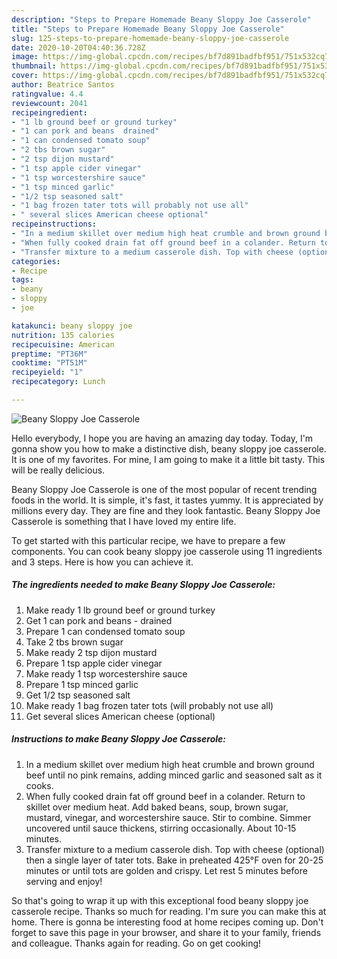 ```yaml
---
description: "Steps to Prepare Homemade Beany Sloppy Joe Casserole"
title: "Steps to Prepare Homemade Beany Sloppy Joe Casserole"
slug: 125-steps-to-prepare-homemade-beany-sloppy-joe-casserole
date: 2020-10-20T04:40:36.728Z
image: https://img-global.cpcdn.com/recipes/bf7d891badfbf951/751x532cq70/beany-sloppy-joe-casserole-recipe-main-photo.jpg
thumbnail: https://img-global.cpcdn.com/recipes/bf7d891badfbf951/751x532cq70/beany-sloppy-joe-casserole-recipe-main-photo.jpg
cover: https://img-global.cpcdn.com/recipes/bf7d891badfbf951/751x532cq70/beany-sloppy-joe-casserole-recipe-main-photo.jpg
author: Beatrice Santos
ratingvalue: 4.4
reviewcount: 2041
recipeingredient:
- "1 lb ground beef or ground turkey"
- "1 can pork and beans  drained"
- "1 can condensed tomato soup"
- "2 tbs brown sugar"
- "2 tsp dijon mustard"
- "1 tsp apple cider vinegar"
- "1 tsp worcestershire sauce"
- "1 tsp minced garlic"
- "1/2 tsp seasoned salt"
- "1 bag frozen tater tots will probably not use all"
- " several slices American cheese optional"
recipeinstructions:
- "In a medium skillet over medium high heat crumble and brown ground beef until no pink remains, adding minced garlic and seasoned salt as it cooks."
- "When fully cooked drain fat off ground beef in a colander. Return to skillet over medium heat. Add baked beans, soup, brown sugar, mustard, vinegar, and worcestershire sauce. Stir to combine. Simmer uncovered until sauce thickens, stirring occasionally. About 10-15 minutes."
- "Transfer mixture to a medium casserole dish. Top with cheese (optional) then a single layer of tater tots. Bake in preheated 425°F oven for 20-25 minutes or until tots are golden and crispy. Let rest 5 minutes before serving and enjoy!"
categories:
- Recipe
tags:
- beany
- sloppy
- joe

katakunci: beany sloppy joe 
nutrition: 135 calories
recipecuisine: American
preptime: "PT36M"
cooktime: "PT51M"
recipeyield: "1"
recipecategory: Lunch

---
```



![Beany Sloppy Joe Casserole](https://img-global.cpcdn.com/recipes/bf7d891badfbf951/751x532cq70/beany-sloppy-joe-casserole-recipe-main-photo.jpg)

Hello everybody, I hope you are having an amazing day today. Today, I'm gonna show you how to make a distinctive dish, beany sloppy joe casserole. It is one of my favorites. For mine, I am going to make it a little bit tasty. This will be really delicious.



Beany Sloppy Joe Casserole is one of the most popular of recent trending foods in the world. It is simple, it's fast, it tastes yummy. It is appreciated by millions every day. They are fine and they look fantastic. Beany Sloppy Joe Casserole is something that I have loved my entire life.


To get started with this particular recipe, we have to prepare a few components. You can cook beany sloppy joe casserole using 11 ingredients and 3 steps. Here is how you can achieve it.

<!--inarticleads1-->

##### The ingredients needed to make Beany Sloppy Joe Casserole:

1. Make ready 1 lb ground beef or ground turkey
1. Get 1 can pork and beans - drained
1. Prepare 1 can condensed tomato soup
1. Take 2 tbs brown sugar
1. Make ready 2 tsp dijon mustard
1. Prepare 1 tsp apple cider vinegar
1. Make ready 1 tsp worcestershire sauce
1. Prepare 1 tsp minced garlic
1. Get 1/2 tsp seasoned salt
1. Make ready 1 bag frozen tater tots (will probably not use all)
1. Get  several slices American cheese (optional)




<!--inarticleads2-->

##### Instructions to make Beany Sloppy Joe Casserole:

1. In a medium skillet over medium high heat crumble and brown ground beef until no pink remains, adding minced garlic and seasoned salt as it cooks.
1. When fully cooked drain fat off ground beef in a colander. Return to skillet over medium heat. Add baked beans, soup, brown sugar, mustard, vinegar, and worcestershire sauce. Stir to combine. Simmer uncovered until sauce thickens, stirring occasionally. About 10-15 minutes.
1. Transfer mixture to a medium casserole dish. Top with cheese (optional) then a single layer of tater tots. Bake in preheated 425°F oven for 20-25 minutes or until tots are golden and crispy. Let rest 5 minutes before serving and enjoy!




So that's going to wrap it up with this exceptional food beany sloppy joe casserole recipe. Thanks so much for reading. I'm sure you can make this at home. There is gonna be interesting food at home recipes coming up. Don't forget to save this page in your browser, and share it to your family, friends and colleague. Thanks again for reading. Go on get cooking!
